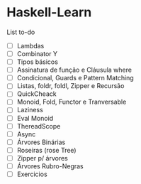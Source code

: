 ﻿# Haskell-Learn
 
 List to-do
 - [ ] Lambdas
 - [ ] Combinator Y
 - [ ] Tipos básicos
 - [ ] Assinatura de função e Cláusula where
 - [ ] Condicional, Guards e Pattern Matching
 - [ ] Listas, foldr, foldl, Zipper e Recursão
 - [ ] QuickCheack
 - [ ] Monoid, Fold, Functor e Tranversable
 - [ ] Laziness
 - [ ] Eval Monoid
 - [ ] ThereadScope
 - [ ] Async
 - [ ] Árvores Binárias
 - [ ] Roseiras (rose Tree)
 - [ ] Zipper p/ árvores
 - [ ] Árvores Rubro-Negras
 - [ ] Exercicios
